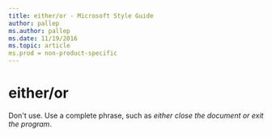 ```yaml
---
title: either/or - Microsoft Style Guide
author: pallep
ms.author: pallep
ms.date: 11/19/2016
ms.topic: article
ms.prod = non-product-specific
---
```


# either/or

Don't use. Use a complete phrase, such as *either close the document or exit the program*.
